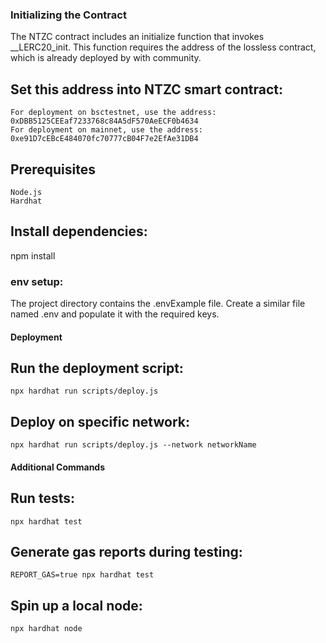 ### Initializing the Contract
The NTZC contract includes an initialize function that invokes __LERC20_init. This function requires the address of the lossless contract, which is already deployed by with community.

## Set this address into NTZC smart contract:
    For deployment on bsctestnet, use the address: 0xDBB5125CEEaf7233768c84A5dF570AeECF0b4634
    For deployment on mainnet, use the address: 0xe91D7cEBcE484070fc70777cB04F7e2EfAe31DB4

## Prerequisites
    Node.js
    Hardhat

## Install dependencies:
   npm install

### env setup:
   The project directory contains the .envExample file. Create a similar file named .env and populate it with the required keys.

#### Deployment

## Run the deployment script:
    npx hardhat run scripts/deploy.js


## Deploy on specific network:
    npx hardhat run scripts/deploy.js --network networkName
    
#### Additional Commands

## Run tests:
    npx hardhat test

## Generate gas reports during testing:
    REPORT_GAS=true npx hardhat test

## Spin up a local node:
    npx hardhat node




